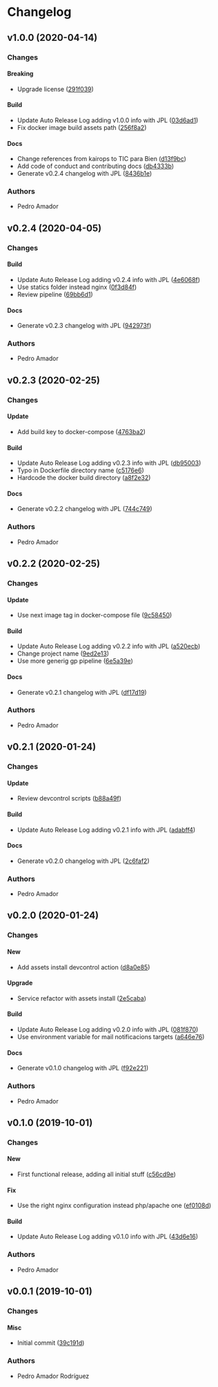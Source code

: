 # Changelog

## v1.0.0 (2020-04-14)

### Changes

#### Breaking

* Upgrade license ([291f039](https://github.com/tpbtools/gp-nginx/commit/291f039))

#### Build

* Update Auto Release Log adding v1.0.0 info with JPL ([03d6ad1](https://github.com/tpbtools/gp-nginx/commit/03d6ad1))
* Fix docker image build assets path ([256f8a2](https://github.com/tpbtools/gp-nginx/commit/256f8a2))

#### Docs

* Change references from kairops to TIC para Bien ([d13f9bc](https://github.com/tpbtools/gp-nginx/commit/d13f9bc))
* Add code of conduct and contributing docs ([db4333b](https://github.com/tpbtools/gp-nginx/commit/db4333b))
* Generate v0.2.4 changelog with JPL ([8436b1e](https://github.com/tpbtools/gp-nginx/commit/8436b1e))

### Authors

* Pedro Amador

## v0.2.4 (2020-04-05)

### Changes

#### Build

* Update Auto Release Log adding v0.2.4 info with JPL ([4e6068f](https://github.com/tpbtools/gp-nginx/commit/4e6068f))
* Use statics folder instead nginx ([0f3d84f](https://github.com/tpbtools/gp-nginx/commit/0f3d84f))
* Review pipeline ([69bb6d1](https://github.com/tpbtools/gp-nginx/commit/69bb6d1))

#### Docs

* Generate v0.2.3 changelog with JPL ([942973f](https://github.com/tpbtools/gp-nginx/commit/942973f))

### Authors

* Pedro Amador

## v0.2.3 (2020-02-25)

### Changes

#### Update

* Add build key to docker-compose ([4763ba2](https://github.com/tpbtools/gp-nginx/commit/4763ba2))

#### Build

* Update Auto Release Log adding v0.2.3 info with JPL ([db95003](https://github.com/tpbtools/gp-nginx/commit/db95003))
* Typo in Dockerfile directory name ([c5176e6](https://github.com/tpbtools/gp-nginx/commit/c5176e6))
* Hardcode the docker build directory ([a8f2e32](https://github.com/tpbtools/gp-nginx/commit/a8f2e32))

#### Docs

* Generate v0.2.2 changelog with JPL ([744c749](https://github.com/tpbtools/gp-nginx/commit/744c749))

### Authors

* Pedro Amador

## v0.2.2 (2020-02-25)

### Changes

#### Update

* Use next image tag in docker-compose file ([9c58450](https://github.com/tpbtools/gp-nginx/commit/9c58450))

#### Build

* Update Auto Release Log adding v0.2.2 info with JPL ([a520ecb](https://github.com/tpbtools/gp-nginx/commit/a520ecb))
* Change project name ([9ed2e13](https://github.com/tpbtools/gp-nginx/commit/9ed2e13))
* Use more generig gp pipeline ([6e5a39e](https://github.com/tpbtools/gp-nginx/commit/6e5a39e))

#### Docs

* Generate v0.2.1 changelog with JPL ([df17d19](https://github.com/tpbtools/gp-nginx/commit/df17d19))

### Authors

* Pedro Amador

## v0.2.1 (2020-01-24)

### Changes

#### Update

* Review devcontrol scripts ([b88a49f](https://github.com/tpbtools/gp-nginx/commit/b88a49f))

#### Build

* Update Auto Release Log adding v0.2.1 info with JPL ([adabff4](https://github.com/tpbtools/gp-nginx/commit/adabff4))

#### Docs

* Generate v0.2.0 changelog with JPL ([2c6faf2](https://github.com/tpbtools/gp-nginx/commit/2c6faf2))

### Authors

* Pedro Amador

## v0.2.0 (2020-01-24)

### Changes

#### New

* Add assets install devcontrol action ([d8a0e85](https://github.com/tpbtools/gp-nginx/commit/d8a0e85))

#### Upgrade

* Service refactor with assets install ([2e5caba](https://github.com/tpbtools/gp-nginx/commit/2e5caba))

#### Build

* Update Auto Release Log adding v0.2.0 info with JPL ([081f870](https://github.com/tpbtools/gp-nginx/commit/081f870))
* Use environment variable for mail notificacions targets ([a646e76](https://github.com/tpbtools/gp-nginx/commit/a646e76))

#### Docs

* Generate v0.1.0 changelog with JPL ([f92e221](https://github.com/tpbtools/gp-nginx/commit/f92e221))

### Authors

* Pedro Amador

## v0.1.0 (2019-10-01)

### Changes

#### New

* First functional release, adding all initial stuff ([c56cd9e](https://github.com/tpbtools/gp-nginx/commit/c56cd9e))

#### Fix

* Use the right nginx configuration instead php/apache one ([ef0108d](https://github.com/tpbtools/gp-nginx/commit/ef0108d))

#### Build

* Update Auto Release Log adding v0.1.0 info with JPL ([43d6e16](https://github.com/tpbtools/gp-nginx/commit/43d6e16))

### Authors

* Pedro Amador

## v0.0.1 (2019-10-01)

### Changes

#### Misc

* Initial commit ([39c191d](https://github.com/tpbtools/gp-nginx/commit/39c191d))

### Authors

* Pedro Amador Rodríguez

